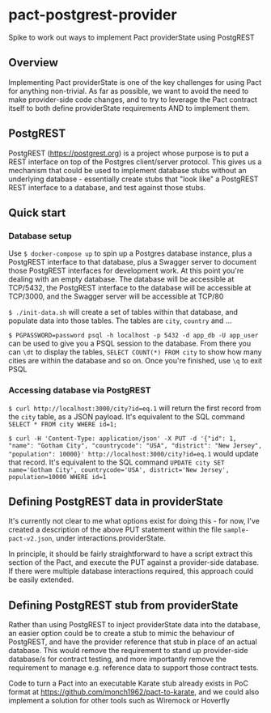 # pact-postgrest-provider
Spike to work out ways to implement Pact providerState using PostgREST

## Overview
Implementing Pact providerState is one of the key challenges for using Pact for anything non-trivial. As far as possible, we want to avoid the need to make provider-side code changes, and to try to leverage the Pact contract itself to both define providerState requirements AND to implement them.

## PostgREST
PostgREST (https://postgrest.org) is a project whose purpose is to put a REST interface on top of the Postgres client/server protocol. This gives us a mechanism that could be used to implement database stubs without an underlying database - essentially create stubs that "look like" a PostgREST REST interface to a database, and test against those stubs.

## Quick start
### Database setup
Use `$ docker-compose up` to spin up a Postgres database instance, plus a PostgREST interface to that database, plus a Swagger server to document those PostgREST interfaces for development work. At this point you're dealing with an empty database. The database will be accessible at TCP/5432, the PostgREST interface to the database will be accessible at TCP/3000, and the Swagger server will be accessible at TCP/80

`$ ./init-data.sh` will create a set of tables within that database, and populate data into those tables. The tables are `city`, `country` and ...

`$ PGPASSWORD=password psql -h localhost -p 5432 -d app_db -U app_user` can be used to give you a PSQL session to the database. From there you can `\dt` to display the tables, `SELECT COUNT(*) FROM city` to show how many cities are within the database and so on. Once you're finished, use `\q` to exit PSQL

### Accessing database via PostgREST
`$ curl http://localhost:3000/city?id=eq.1` will return the first record from the `city` table, as a JSON payload. It's equivalent to the SQL command `SELECT * FROM city WHERE id=1;`

`$ curl -H 'Content-Type: application/json' -X PUT -d '{"id": 1, "name": "Gotham City", "countrycode": "USA", "district": "New Jersey", "population": 10000}' http://localhost:3000/city?id=eq.1` would update that record. It's equivalent to the SQL command `UPDATE city SET name='Gotham City', countrycode='USA', district='New Jersey', population=10000 WHERE id=1`

## Defining PostgREST data in providerState
It's currently not clear to me what options exist for doing this - for now, I've created a description of the above PUT statement within the file `sample-pact-v2.json`, under interactions.providerState.

In principle, it should be fairly straightforward to have a script extract this section of the Pact, and execute the PUT against a provider-side database. If there were multiple database interactions required, this approach could be easily extended.

## Defining PostgREST stub from providerState
Rather than using PostgREST to inject providerState data into the database, an easier option could be to create a stub to mimic the behaviour of PostgREST, and have the provider reference that stub in place of an actual database. This would remove the requirement to stand up provider-side database/s for contract testing, and more importantly remove the requirement to manage e.g. reference data to support those contract tests.

Code to turn a Pact into an executable Karate stub already exists in PoC format at https://github.com/monch1962/pact-to-karate, and we could also implement a solution for other tools such as Wiremock or Hoverfly
